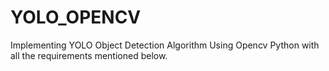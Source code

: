 # YOLO_OPENCV
Implementing YOLO Object Detection Algorithm Using Opencv Python with all the requirements mentioned below.
